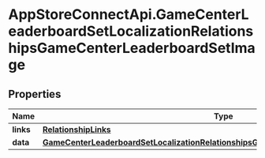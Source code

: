 # AppStoreConnectApi.GameCenterLeaderboardSetLocalizationRelationshipsGameCenterLeaderboardSetImage

## Properties

Name | Type | Description | Notes
------------ | ------------- | ------------- | -------------
**links** | [**RelationshipLinks**](RelationshipLinks.md) |  | [optional] 
**data** | [**GameCenterLeaderboardSetLocalizationRelationshipsGameCenterLeaderboardSetImageData**](GameCenterLeaderboardSetLocalizationRelationshipsGameCenterLeaderboardSetImageData.md) |  | [optional] 


